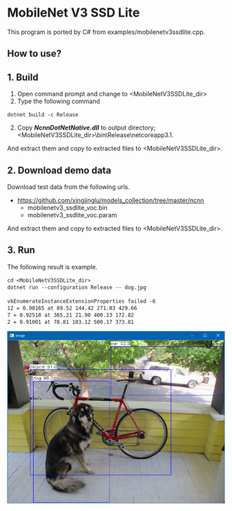 ﻿# MobileNet V3 SSD Lite
  
This program is ported by C# from examples/mobilenetv3ssdlite.cpp. 
 
## How to use? 
 
## 1. Build 
 
1. Open command prompt and change to &lt;MobileNetV3SSDLite_dir&gt; 
1. Type the following command 
```` 
dotnet build -c Release 
```` 
2. Copy ***NcnnDotNetNative.dll*** to output directory; &lt;MobileNetV3SSDLite_dir&gt;\bin\Release\netcoreapp3.1. 
 
And extract them and copy to extracted files to &lt;MobileNetV3SSDLite_dir&gt;. 

## 2. Download demo data

Download test data from the following urls.

- https://github.com/xingjinglu/models_collection/tree/master/ncnn
  - mobilenetv3_ssdlite_voc.bin
  - mobilenetv3_ssdlite_voc.param

And extract them and copy to extracted files to &lt;MobileNetV3SSDLite_dir&gt;.
 
## 3. Run 
 
The following result is example. 
 
```` 
cd <MobileNetV3SSDLite_dir> 
dotnet run --configuration Release -- dog.jpg

vkEnumerateInstanceExtensionProperties failed -6
12 = 0.98165 at 89.52 144.42 271.03 429.66
7 = 0.92518 at 365.21 21.90 400.23 172.82
2 = 0.91001 at 78.81 103.12 500.17 373.81
````

![MobileNetV3SSDLite](images/image.png "MobileNetV3SSDLite")